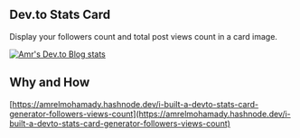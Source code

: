 ## Dev.to Stats Card

Display your followers count and total post views count in a card image.

<a href="https://dev.to/amrelmohamady" target="_blank">
  <img src="https://amrelmohamady-devto-stats.cyclic.app/" alt="Amr's Dev.to Blog stats" />
</a>

## Why and How

[https://amrelmohamady.hashnode.dev/i-built-a-devto-stats-card-generator-followers-views-count](https://amrelmohamady.hashnode.dev/i-built-a-devto-stats-card-generator-followers-views-count)
